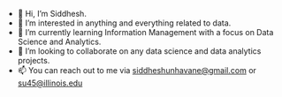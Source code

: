 - 👋 Hi, I’m Siddhesh.
- 👀 I’m interested in anything and everything related to data.
- 🌱 I’m currently learning Information Management with a focus on Data Science and Analytics.
- 💞️ I’m looking to collaborate on any data science and data analytics projects.
- 📫 You can reach out to me via siddheshunhavane@gmail.com or su45@illinois.edu

<!---
esskay92/esskay92 is a ✨ special ✨ repository because its `README.md` (this file) appears on your GitHub profile.
You can click the Preview link to take a look at your changes.
--->
